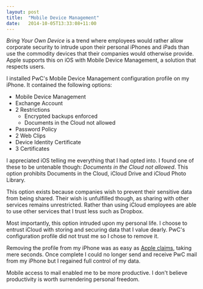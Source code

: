 ```yaml
---
layout: post
title:  "Mobile Device Management"
date:   2014-10-05T13:33:08+11:00
---
```


*Bring Your Own Device* is a trend where employees would rather allow corporate security to intrude upon their personal iPhones and iPads than use the commodity devices that their companies would otherwise provide.
Apple supports this on iOS with Mobile Device Management, a solution that respects users.

I installed PwC's Mobile Device Management configuration profile on my iPhone. It contained the following options:

- Mobile Device Management
- Exchange Account
- 2 Restrictions
    - Encrypted backups enforced
    - Documents in the Cloud not allowed
- Password Policy
- 2 Web Clips
- Device Identity Certificate
- 3 Certificates

I appreciated iOS telling me everything that I had opted into.
I found one of these to be untenable though: *Documents in the Cloud not allowed*.
This option prohibits Documents in the Cloud, iCloud Drive and iCloud Photo Library.

This option exists because companies wish to prevent their sensitive data from being shared.
Their wish is unfulfilled though, as sharing with other services remains unrestricted.
Rather than using iCloud employees are able to use other services that I trust less such as Dropbox.

Most importantly, this option intruded upon my personal life.
I choose to entrust iCloud with storing and securing data that I value dearly.
PwC's configuration profile did not trust me so I chose to remove it.

Removing the profile from my iPhone was as easy as [Apple claims][], taking mere seconds.
Once complete I could no longer send and receive PwC mail from my iPhone but I regained full control of my data.

[Apple claims]: https://apple.com/iphone/business/it/management.html

Mobile access to mail enabled me to be more productive.
I don't believe productivity is worth surrendering personal freedom.
